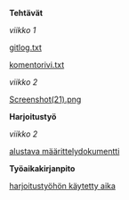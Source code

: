 **Tehtävät**

*viikko 1*

[gitlog.txt](https://github.com/himmi12/ot-harjoitustyo/blob/master/laskarit/viikko1/gitlog.txt)

[komentorivi.txt](https://github.com/himmi12/ot-harjoitustyo/blob/master/laskarit/viikko1/komentorivi.txt)


*viikko 2*

[Screenshot(21).png](/laskarit/viikko2/Unicafe/Screenshot%20(21).png)



**Harjoitustyö**

*viikko 2*

[alustava määrittelydokumentti](/harjoitustyo/dokumentointi)



**Työaikakirjanpito**

[harjoitustyöhön käytetty aika](/tyoaikakirjanpito)
